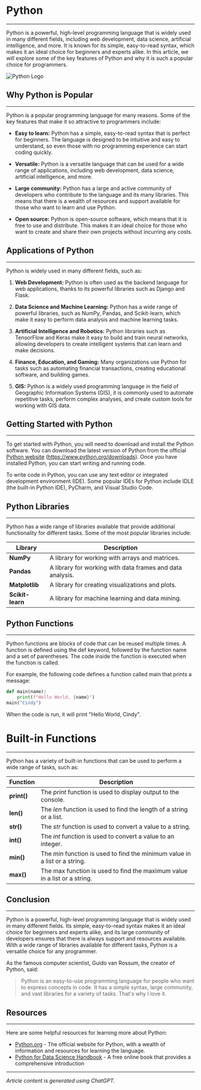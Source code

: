 # Python
---
Python is a powerful, high-level programming language that is widely used in many different fields, including web development, data science, artificial intelligence, and more. It is known for its simple, easy-to-read syntax, which makes it an ideal choice for beginners and experts alike. In this article, we will explore some of the key features of Python and why it is such a popular choice for programmers.

![Python Logo](https://www.python.org/static/img/python-logo.png)

## Why Python is Popular
---
Python is a popular programming language for many reasons. Some of the key features that make it so attractive to programmers include:

* **Easy to learn:** Python has a simple, easy-to-read syntax that is perfect for beginners. The language is designed to be intuitive and easy to understand, so even those with no programming experience can start coding quickly.

* **Versatile:** Python is a versatile language that can be used for a wide range of applications, including web development, data science, artificial intelligence, and more.

* **Large community:** Python has a large and active community of developers who contribute to the language and its many libraries. This means that there is a wealth of resources and support available for those who want to learn and use Python.

* **Open source:** Python is open-source software, which means that it is free to use and distribute. This makes it an ideal choice for those who want to create and share their own projects without incurring any costs.

## Applications of Python
---
Python is widely used in many different fields, such as:
1. **Web Development:** Python is often used as the backend language for web applications, thanks to its powerful libraries such as Django and Flask.

2. **Data Science and Machine Learning:** Python has a wide range of powerful libraries, such as NumPy, Pandas, and Scikit-learn, which make it easy to perform data analysis and machine learning tasks.

3. **Artificial Intelligence and Robotics:** Python libraries such as TensorFlow and Keras make it easy to build and train neural networks, allowing developers to create intelligent systems that can learn and make decisions.

4. **Finance, Education, and Gaming:** Many organizations use Python for tasks such as automating financial transactions, creating educational software, and building games.

5. **GIS:** Python is a widely used programming language in the field of Geographic Information Systems (GIS), it is commonly used to automate repetitive tasks, perform complex analyses, and create custom tools for working with GIS data.

## Getting Started with Python
---
To get started with Python, you will need to download and install the Python software. You can download the latest version of Python from the official [Python website](https://www.python.org/downloads) (https://www.python.org/downloads). Once you have installed Python, you can start writing and running code.

To write code in Python, you can use any text editor or integrated development environment (IDE). Some popular IDEs for Python include IDLE (the built-in Python IDE), PyCharm, and Visual Studio Code.

## Python Libraries
---
Python has a wide range of libraries available that provide additional functionality for different tasks. Some of the most popular libraries include:

| Library | Description |
|---|---|
|**NumPy**| A library for working with arrays and matrices.|
|**Pandas**|  A library for working with data frames and data analysis.|
|**Matplotlib**| A library for creating visualizations and plots.|
|**Scikit-learn**| A library for machine learning and data mining.|

## Python Functions
---
Python functions are blocks of code that can be reused multiple times. A function is defined using the def keyword, followed by the function name and a set of parentheses. The code inside the function is executed when the function is called.

For example, the following code defines a function called main that prints a message:

```python
def main(name):
    print(f"Hello World, {name}")
main("Cindy")
```
When the code is run, it will print "Hello World, Cindy".
# Built-in Functions
---
Python has a variety of built-in functions that can be used to perform a wide range of tasks, such as:

| Function |  Description |
|---| ---| 
| **print()** |  The *print* function is used to display output to the console. |
| **len()** |   The *len* function is used to find the length of a string or a list. |
| **str()** |   The *str* function is used to convert a value to a string. |
| **int()** |   The *int* function is used to convert a value to an integer. |
| **min()** |   The *min* function is used to find the minimum value in a list or a string. |
| **max()** |   The max function is used to find the maximum value in a list or a string. |

## Conclusion
---
Python is a powerful, high-level programming language that is widely used in many different fields. Its simple, easy-to-read syntax makes it an ideal choice for beginners and experts alike, and its large community of developers ensures that there is always support and resources available. With a wide range of libraries available for different tasks, Python is a versatile choice for any programmer.

As the famous computer scientist, Guido van Rossum, the creator of Python, said:

>Python is an easy-to-use programming language for people who want to express concepts in code. It has a simple syntax, large community, and vast libraries for a variety of tasks. That's why I love it.

## Resources
---
Here are some helpful resources for learning more about Python:

* [Python.org](https://www.python.org/) - The official website for Python, with a wealth of information and resources for learning the language.
* [Python for Data Science Handbook](https://jakevdp.github.io/PythonDataScienceHandbook) - A free online book that provides a comprehensive introduction
---
*Article content is generated using ChatGPT.*






